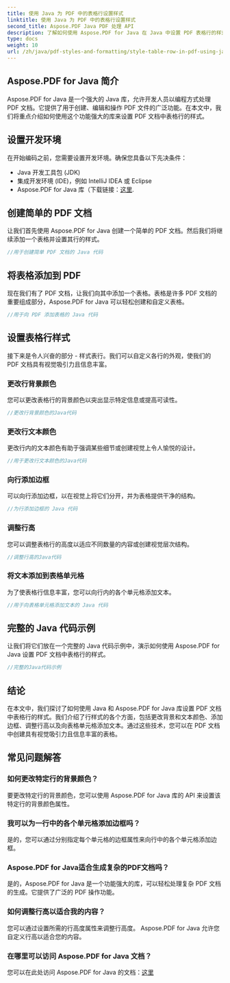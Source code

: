 ```yaml
---
title: 使用 Java 为 PDF 中的表格行设置样式
linktitle: 使用 Java 为 PDF 中的表格行设置样式
second_title: Aspose.PDF Java PDF 处理 API
description: 了解如何使用 Aspose.PDF for Java 在 Java 中设置 PDF 表格行的样式。在这份综合指南中自定义颜色、添加边框等。
type: docs
weight: 10
url: /zh/java/pdf-styles-and-formatting/style-table-row-in-pdf-using-java/
---
```


## Aspose.PDF for Java 简介

Aspose.PDF for Java 是一个强大的 Java 库，允许开发人员以编程方式处理 PDF 文档。它提供了用于创建、编辑和操作 PDF 文件的广泛功能。在本文中，我们将重点介绍如何使用这个功能强大的库来设置 PDF 文档中表格行的样式。

## 设置开发环境

在开始编码之前，您需要设置开发环境。确保您具备以下先决条件：

- Java 开发工具包 (JDK)
- 集成开发环境 (IDE)，例如 IntelliJ IDEA 或 Eclipse
-  Aspose.PDF for Java 库（下载链接：[这里](https://releases.aspose.com/pdf/java/).

## 创建简单的 PDF 文档

让我们首先使用 Aspose.PDF for Java 创建一个简单的 PDF 文档。然后我们将继续添加一个表格并设置其行的样式。

```java
//用于创建简单 PDF 文档的 Java 代码
```

## 将表格添加到 PDF

现在我们有了 PDF 文档，让我们向其中添加一个表格。表格是许多 PDF 文档的重要组成部分，Aspose.PDF for Java 可以轻松创建和自定义表格。

```java
//用于向 PDF 添加表格的 Java 代码
```

## 设置表格行样式

接下来是令人兴奋的部分 - 样式表行。我们可以自定义各行的外观，使我们的 PDF 文档具有视觉吸引力且信息丰富。

### 更改行背景颜色

您可以更改表格行的背景颜色以突出显示特定信息或提高可读性。

```java
//更改行背景颜色的Java代码
```

### 更改行文本颜色

更改行内的文本颜色有助于强调某些细节或创建视觉上令人愉悦的设计。

```java
//用于更改行文本颜色的Java代码
```

### 向行添加边框

可以向行添加边框，以在视觉上将它们分开，并为表格提供干净的结构。

```java
//为行添加边框的 Java 代码
```

### 调整行高

您可以调整表格行的高度以适应不同数量的内容或创建视觉层次结构。

```java
//调整行高的Java代码
```

### 将文本添加到表格单元格

为了使表格行信息丰富，您可以向行内的各个单元格添加文本。

```java
//用于向表格单元格添加文本的 Java 代码
```

## 完整的 Java 代码示例

让我们将它们放在一个完整的 Java 代码示例中，演示如何使用 Aspose.PDF for Java 设置 PDF 文档中表格行的样式。

```java
//完整的Java代码示例
```

## 结论

在本文中，我们探讨了如何使用 Java 和 Aspose.PDF for Java 库设置 PDF 文档中表格行的样式。我们介绍了行样式的各个方面，包括更改背景和文本颜色、添加边框、调整行高以及向表格单元格添加文本。通过这些技术，您可以在 PDF 文档中创建具有视觉吸引力且信息丰富的表格。

## 常见问题解答

### 如何更改特定行的背景颜色？

要更改特定行的背景颜色，您可以使用 Aspose.PDF for Java 库的 API 来设置该特定行的背景颜色属性。

### 我可以为一行中的各个单元格添加边框吗？

是的，您可以通过分别指定每个单元格的边框属性来向行中的各个单元格添加边框。

### Aspose.PDF for Java适合生成复杂的PDF文档吗？

是的，Aspose.PDF for Java 是一个功能强大的库，可以轻松处理复杂 PDF 文档的生成。它提供了广泛的 PDF 操作功能。

### 如何调整行高以适合我的内容？

您可以通过设置所需的行高度属性来调整行高度。 Aspose.PDF for Java 允许您自定义行高以适合您的内容。

### 在哪里可以访问 Aspose.PDF for Java 文档？

您可以在此处访问 Aspose.PDF for Java 的文档：[这里](https://reference.aspose.com/pdf/java/)